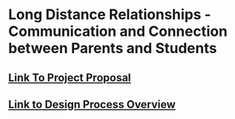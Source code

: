 # Long Distance Relationships - Communication and Connection between Parents and Students

## [Link To Project Proposal](https://github.com/jgapusan/CAAKE/wiki/Proposal-Slides)

## [Link to Design Process Overview](https://github.com/jgapusan/CAAKE/wiki/Design-Process-Overview)
